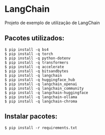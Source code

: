 # LangChain

Projeto de exemplo de utilização de LangChain

## Pacotes utilizados:

```
$ pip install -q bs4
$ pip install -q torch
$ pip install -q python-dotenv
$ pip install -q transformers
$ pip install -q accelerate
$ pip install -q bitsandbytes
$ pip install -q langchain
$ pip install -q huggingface_hub
$ pip install -q langchain_openai
$ pip install -q langchain_community
$ pip install -q langchain-huggingface
$ pip install -q langchain-ollama 
$ pip install -q langchain-chroma
```

## Instalar pacotes:

```
$ pip install -r requirements.txt
```